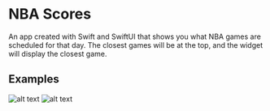 # NBA Scores
An app created with Swift and SwiftUI that shows you what NBA games are scheduled for that day. The closest games will be at the top, and the widget will display the closest game. 

## Examples
![alt text](https://i.postimg.cc/wThKFzKZ/Screen-Shot-38.png) ![alt text](https://i.postimg.cc/cJT0hS30/Simulator-Screen-Shot-i-Phone-12-Pro-Max-2021-04-22-at-00-11-09.png)


